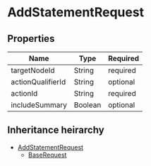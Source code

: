 

# AddStatementRequest

## Properties

Name | Type | Required
-------- | -------- | --------
targetNodeId | String | required
actionQualifierId | String | optional
actionId | String | required
includeSummary | Boolean | optional




## Inheritance heirarchy


* [AddStatementRequest](AddStatementRequest.md)
    * [BaseRequest](BaseRequest.md)
